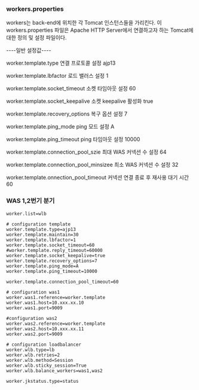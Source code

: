 ### workers.properties

workers는 back-end에 위치한 각 Tomcat 인스턴스들을 가리킨다. 이 workers.properties 파일은 Apache HTTP Server에서 연결하고자 하는 Tomcat에 대한 정의 및 설정 파일이다. 

----일반 설정값----

worker.template.type 연결 프로토콜 설정 ajp13 

worker.template.lbfactor 로드 밸러스 설정 1

worker.template.socket_timeout 소켓 타임아웃 설정 60

worker.template.socket_keepalive 소켓 keepalive 활성화 true

worker.template.recovery_options 복구 옵션 설정 7

worker.template.ping_mode ping 모드 설정 A 

worker.template.ping_timeout ping 타임아웃 설정 10000

worker.template.connection_pool_szie 최대 WAS 커넥션 수 설정 64 

worker.template.connection_pool_minsizee 최소 WAS 커넥션 수 설정 32 

worker.template.onnection_pool_timeout 커넥션 연결 종료 후 재사용 대기 시간 60

### WAS 1,2번기 분기

```shell
worker.list=wlb

# configuration template
worker.template.type=ajp13
worker.template.maintain=30
worker.template.lbfactor=1
worker.template.socket_timeout=60
#worker.template.reply_timeout=60000
worker.template.socket_keepalive=true
worker.template.recovery_options=7
worker.template.ping_mode=A
worker.template.ping_timeout=10000

worker.template.connection_pool_timeout=60

# configuration was1
worker.was1.reference=worker.template
worker.was1.host=10.xxx.xx.10
worker.was1.port=9009

#configuration was2
worker.was2.reference=worker.template
worker.was2.host=10.xxx.xx.11
worker.was2.port=9009

# configuration loadbalancer
worker.wlb.type=lb
worker.wlb.retries=2
worker.wlb.method=Session
worker.wlb.sticky_session=True
worker.wlb.balance_workers=was1,was2

worker.jkstatus.type=status
```
